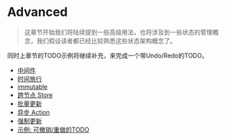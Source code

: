 # Advanced

>这章节开始我们将陆续提到一些高级用法，也将涉及到一些状态的管理概念，我们假设读者都已经比较熟悉这些状态架构概念了。

同时上章节的TODO示例将继续补充，来完成一个带Undo/Redo的TODO。

* [中间件](/docs/advanced/Middleware.md)
* [时间旅行](/docs/advanced/TimeTravel.md)
* [immutable](/docs/advanced/Immutable.md)
* [跨节点 Store](/docs/advanced/CrossStore.md)
* [批量更新](/docs/advanced/BatchUpdate.md)
* [异步 Action](/docs/advanced/AsyncAction.md)
* [强制更新](/docs/advanced/ForceUpdate.md)
* [示例: 可撤销/重做的TODO](/docs/basics/Examples.md)